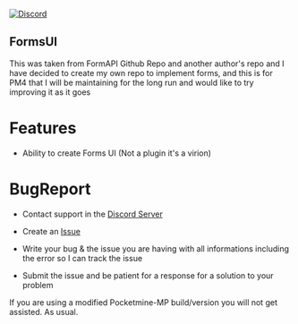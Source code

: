 [![Discord](https://img.shields.io/discord/837701868649709568.svg?label=&logo=discord&logoColor=ffffff&color=7389D8&labelColor=6A7EC2)](https://discord.gg/jWFB56RqUN) 

## FormsUI
This was taken from FormAPI Github Repo and another author's repo and I have decided to create my own repo to implement forms, and this is for PM4 that I will be maintaining for the long run and would like to try improving it as it goes


# Features 


- Ability to create Forms UI (Not a plugin it's a virion)

# BugReport

- Contact support in the [Discord Server](https://discord.gg/jWFB56RqUN)

- Create an [Issue](https://github.com/Vecnavium/FormsUI/issues/new)

- Write your bug & the issue you are having with all informations including the error so I can track the issue

- Submit the issue and be patient for a response for a solution to your problem

If you are using a modified Pocketmine-MP build/version you will not get assisted. As usual.
